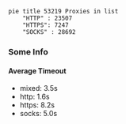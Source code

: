 
```mermaid
pie title 53219 Proxies in list
    "HTTP" : 23507
    "HTTPS": 7247
    "SOCKS" : 28692
```

### Some Info
#### Average Timeout

- mixed: 3.5s
- http: 1.6s
- https: 8.2s
- socks: 5.0s